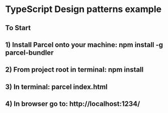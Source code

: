 # TypeScript Design patterns example

## To Start
## 1) Install Parcel onto your machine: npm install -g parcel-bundler
## 2) From project root in terminal: npm install
## 3) In terminal: parcel index.html
## 4) In browser go to: http://localhost:1234/
